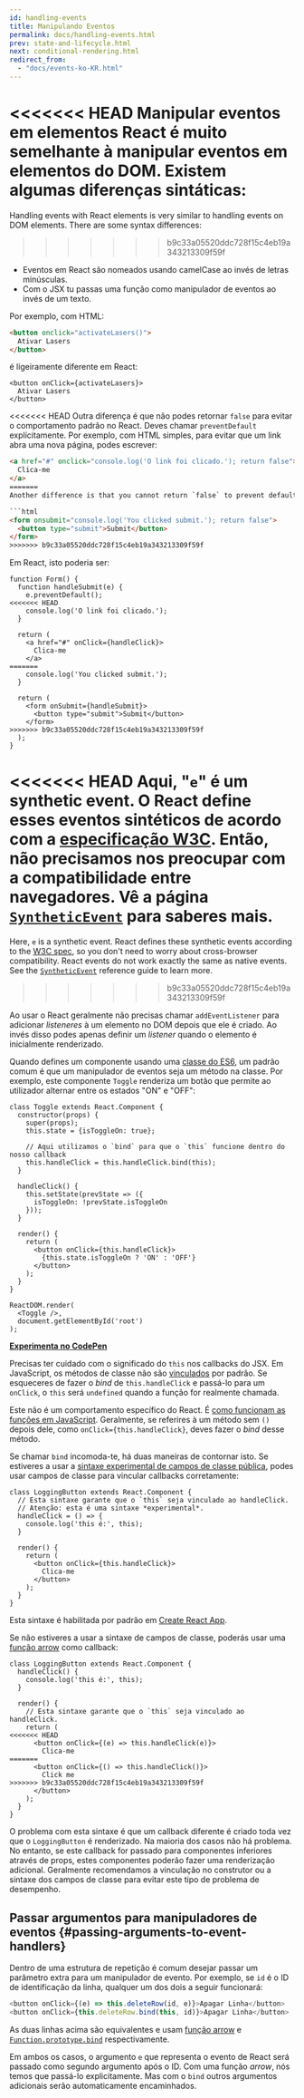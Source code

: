 ```yaml
---
id: handling-events
title: Manipulando Eventos
permalink: docs/handling-events.html
prev: state-and-lifecycle.html
next: conditional-rendering.html
redirect_from:
  - "docs/events-ko-KR.html"
---
```


<<<<<<< HEAD
Manipular eventos em elementos React é muito semelhante à manipular eventos em elementos do DOM. Existem algumas diferenças sintáticas:
=======
Handling events with React elements is very similar to handling events on DOM elements. There are some syntax differences:
>>>>>>> b9c33a05520ddc728f15c4eb19a343213309f59f

* Eventos em React são nomeados usando camelCase ao invés de letras minúsculas.
* Com o JSX tu passas uma função como manipulador de eventos ao invés de um texto.

Por exemplo, com HTML:

```html
<button onclick="activateLasers()">
  Ativar Lasers
</button>
```

é ligeiramente diferente em React:

```js{1}
<button onClick={activateLasers}>
  Ativar Lasers
</button>
```

<<<<<<< HEAD
Outra diferença é que não podes retornar `false` para evitar o comportamento padrão no React. Deves chamar `preventDefault` explícitamente. Por exemplo, com HTML simples, para evitar que um link abra uma nova página, podes escrever:

```html
<a href="#" onclick="console.log('O link foi clicado.'); return false">
  Clica-me
</a>
=======
Another difference is that you cannot return `false` to prevent default behavior in React. You must call `preventDefault` explicitly. For example, with plain HTML, to prevent the default form behavior of submitting, you can write:

```html
<form onsubmit="console.log('You clicked submit.'); return false">
  <button type="submit">Submit</button>
</form>
>>>>>>> b9c33a05520ddc728f15c4eb19a343213309f59f
```

Em React, isto poderia ser:

```js{3}
function Form() {
  function handleSubmit(e) {
    e.preventDefault();
<<<<<<< HEAD
    console.log('O link foi clicado.');
  }

  return (
    <a href="#" onClick={handleClick}>
      Clica-me
    </a>
=======
    console.log('You clicked submit.');
  }

  return (
    <form onSubmit={handleSubmit}>
      <button type="submit">Submit</button>
    </form>
>>>>>>> b9c33a05520ddc728f15c4eb19a343213309f59f
  );
}
```

<<<<<<< HEAD
Aqui, "`e`" é um synthetic event. O React define esses eventos sintéticos de acordo com a [especificação W3C](https://www.w3.org/TR/DOM-Level-3-Events/). Então, não precisamos nos preocupar com a compatibilidade entre navegadores. Vê a página [`SyntheticEvent`](/docs/events.html) para saberes mais.
=======
Here, `e` is a synthetic event. React defines these synthetic events according to the [W3C spec](https://www.w3.org/TR/DOM-Level-3-Events/), so you don't need to worry about cross-browser compatibility. React events do not work exactly the same as native events. See the [`SyntheticEvent`](/docs/events.html) reference guide to learn more.
>>>>>>> b9c33a05520ddc728f15c4eb19a343213309f59f

Ao usar o React geralmente não precisas chamar `addEventListener` para adicionar _listeneres_ à um elemento no DOM depois que ele é criado. Ao invés disso podes apenas definir um _listener_ quando o elemento é inicialmente renderizado.

Quando defines um componente usando uma [classe do ES6](https://developer.mozilla.org/pt-pt/docs/Web/JavaScript/Reference/Classes), um padrão comum é que um manipulador de eventos seja um método na classe. Por exemplo, este componente `Toggle` renderiza um botão que permite ao utilizador alternar entre os estados "ON" e "OFF":

```js{6,7,10-14,18}
class Toggle extends React.Component {
  constructor(props) {
    super(props);
    this.state = {isToggleOn: true};

    // Aqui utilizamos o `bind` para que o `this` funcione dentro do nosso callback
    this.handleClick = this.handleClick.bind(this);
  }

  handleClick() {
    this.setState(prevState => ({
      isToggleOn: !prevState.isToggleOn
    }));
  }

  render() {
    return (
      <button onClick={this.handleClick}>
        {this.state.isToggleOn ? 'ON' : 'OFF'}
      </button>
    );
  }
}

ReactDOM.render(
  <Toggle />,
  document.getElementById('root')
);
```

[**Experimenta no CodePen**](https://codepen.io/gaearon/pen/xEmzGg?editors=0010)

Precisas ter cuidado com o significado do `this` nos callbacks do JSX. Em JavaScript, os métodos de classe não são [vinculados](https://developer.mozilla.org/pt-BR/docs/Web/JavaScript/Reference/Global_objects/Function/bind) por padrão. Se esqueceres de fazer o _bind_ de `this.handleClick` e passá-lo para um `onClick`, o `this` será `undefined` quando a função for realmente chamada.

Este não é um comportamento específico do React. É [como funcionam as funções em JavaScript](https://www.smashingmagazine.com/2014/01/understanding-javascript-function-prototype-bind/). Geralmente, se referires à um método sem `()` depois dele, como `onClick={this.handleClick}`, deves fazer o _bind_ desse método.

Se chamar `bind` incomoda-te, há duas maneiras de contornar isto. Se estiveres a usar a [sintaxe experimental de campos de classe pública](https://babeljs.io/docs/plugins/transform-class-properties/), podes usar campos de classe para vincular callbacks corretamente:

```js{2-6}
class LoggingButton extends React.Component {
  // Esta sintaxe garante que o `this` seja vinculado ao handleClick.
  // Atenção: esta é uma sintaxe *experimental*.
  handleClick = () => {
    console.log('this é:', this);
  }

  render() {
    return (
      <button onClick={this.handleClick}>
        Clica-me
      </button>
    );
  }
}
```

Esta sintaxe é habilitada por padrão em [Create React App](https://github.com/facebookincubator/create-react-app).

Se não estiveres a usar a sintaxe de campos de classe, poderás usar uma [função arrow](https://developer.mozilla.org/pt-BR/docs/Web/JavaScript/Reference/Functions/Arrow_functions) como callback:

```js{7-9}
class LoggingButton extends React.Component {
  handleClick() {
    console.log('this é:', this);
  }

  render() {
    // Esta sintaxe garante que o `this` seja vinculado ao handleClick.
    return (
<<<<<<< HEAD
      <button onClick={(e) => this.handleClick(e)}>
        Clica-me
=======
      <button onClick={() => this.handleClick()}>
        Click me
>>>>>>> b9c33a05520ddc728f15c4eb19a343213309f59f
      </button>
    );
  }
}
```

O problema com esta sintaxe é que um callback diferente é criado toda vez que o `LoggingButton` é renderizado. Na maioria dos casos não há problema. No entanto, se este callback for passado para componentes inferiores através de props, estes componentes poderão fazer uma renderização adicional. Geralmente recomendamos a vinculação no construtor ou a sintaxe dos campos de classe para evitar este tipo de problema de desempenho.

## Passar argumentos para manipuladores de eventos {#passing-arguments-to-event-handlers}

Dentro de uma estrutura de repetição é comum desejar passar um parâmetro extra para um manipulador de evento. Por exemplo, se `id` é o ID de identificação da linha, qualquer um dos dois a seguir funcionará:

```js
<button onClick={(e) => this.deleteRow(id, e)}>Apagar Linha</button>
<button onClick={this.deleteRow.bind(this, id)}>Apagar Linha</button>
```

As duas linhas acima são equivalentes e usam [função arrow](https://developer.mozilla.org/pt-PT/docs/Web/JavaScript/Reference/Functions/Arrow_functions) e [`Function.prototype.bind`](https://developer.mozilla.org/pt-BR/docs/Web/JavaScript/Reference/Global_objects/Function/bind) respectivamente.

Em ambos os casos, o argumento `e` que representa o evento de React será passado como segundo argumento após o ID. Com uma função _arrow_, nós temos que passá-lo explicitamente. Mas com o `bind` outros argumentos adicionais serão automaticamente encaminhados.
